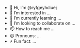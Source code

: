 - 👋 Hi, I’m @ryfgeyhdiuej
- 👀 I’m interested in ...
- 🌱 I’m currently learning ...
- 💞️ I’m looking to collaborate on ...
- 📫 How to reach me ...
- 😄 Pronouns: ...
- ⚡ Fun fact: ...

<!---
ryfgeyhdiuej/ryfgeyhdiuej is a ✨ special ✨ repository because its `README.md` (this file) appears on your GitHub profile.
You can click the Preview link to take a look at your changes.
--->
